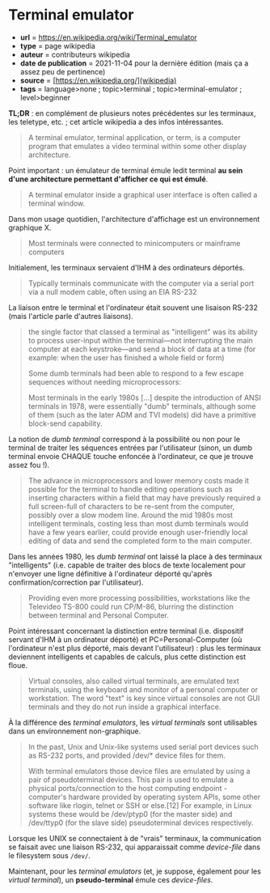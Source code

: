 # Terminal emulator

- **url** = https://en.wikipedia.org/wiki/Terminal_emulator
- **type** = page wikipedia
- **auteur** = contributeurs wikipedia
- **date de publication** = 2021-11-04 pour la dernière édition (mais ça a assez peu de pertinence)
- **source** = [https://en.wikipedia.org/](wikipedia)
- **tags** = language>none ; topic>terminal ; topic>terminal-emulator ; level>beginner

**TL;DR** : en complément de plusieurs notes précédentes sur les terminaux, les teletype, etc. ; cet article wikipedia a des infos intéressantes.

> A terminal emulator, terminal application, or term, is a computer program that emulates a video terminal within some other display architecture. 

Point important : un émulateur de terminal émule ledit terminal **au sein d'une architecture permettant d'afficher ce qui est émulé**.

> A terminal emulator inside a graphical user interface is often called a terminal window.

Dans mon usage quotidien, l'architecture d'affichage est un environnement graphique X.

> Most terminals were connected to minicomputers or mainframe computers 

Initialement, les terminaux servaient d'IHM à des ordinateurs déportés.

> Typically terminals communicate with the computer via a serial port via a null modem cable, often using an EIA RS-232

La liaison entre le terminal et l'ordinateur était souvent une lisaison RS-232 (mais l'article parle d'autres liaisons).

> the single factor that classed a terminal as "intelligent" was its ability to process user-input within the terminal—not interrupting the main computer at each keystroke—and send a block of data at a time (for example: when the user has finished a whole field or form)
>
> Some dumb terminals had been able to respond to a few escape sequences without needing microprocessors: 
>
> Most terminals in the early 1980s [...] despite the introduction of ANSI terminals in 1978, were essentially "dumb" terminals, although some of them (such as the later ADM and TVI models) did have a primitive block-send capability. 

La notion de _dumb terminal_ correspond à la possibilité ou non pour le terminal de traiter les séquences entrées par l'utilisateur (sinon, un dumb terminal envoie CHAQUE touche enfoncée à l'ordinateur, ce que je trouve assez fou !).

> The advance in microprocessors and lower memory costs made it possible for the terminal to handle editing operations such as inserting characters within a field that may have previously required a full screen-full of characters to be re-sent from the computer, possibly over a slow modem line. Around the mid 1980s most intelligent terminals, costing less than most dumb terminals would have a few years earlier, could provide enough user-friendly local editing of data and send the completed form to the main computer. 

Dans les années 1980, les _dumb terminal_ ont laissé la place à des terminaux "intelligents" (i.e. capable de traiter des blocs de texte localement pour n'envoyer une ligne définitive à l'ordinateur déporté qu'après confirmation/correction par l'utilisateur).

> Providing even more processing possibilities, workstations like the Televideo TS-800 could run CP/M-86, blurring the distinction between terminal and Personal Computer.

Point intéressant concernant la distinction entre terminal (i.e. dispositif servant d'IHM à un ordinateur déporté) et PC=Personal-Computer (où l'ordinateur n'est plus déporté, mais devant l'utilisateur) : plus les terminaux deviennent intelligents et capables de calculs, plus cette distinction est floue.

> Virtual consoles, also called virtual terminals, are emulated text terminals, using the keyboard and monitor of a personal computer or workstation. The word "text" is key since virtual consoles are not GUI terminals and they do not run inside a graphical interface. 

À la différence des _terminal emulators_, les _virtual terminals_ sont utilisables dans un environnement non-graphique.

> In the past, Unix and Unix-like systems used serial port devices such as RS-232 ports, and provided /dev/* device files for them.
>
> With terminal emulators those device files are emulated by using a pair of pseudoterminal devices. This pair is used to emulate a physical ports/connection to the host computing endpoint - computer's hardware provided by operating system APIs, some other software like rlogin, telnet or SSH or else.[12] For example, in Linux systems these would be /dev/ptyp0 (for the master side) and /dev/ttyp0 (for the slave side) pseudoterminal devices respectively.

Lorsque les UNIX se connectaient à de "vrais" terminaux, la communication se faisait avec une liaison RS-232, qui apparaissait comme _device-file_ dans le filesystem sous `/dev/`.

Maintenant, pour les _terminal emulators_ (et, je suppose, également pour les _virtual terminal_), un **pseudo-terminal** émule ces _device-files_.
